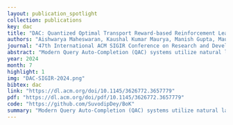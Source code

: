```yaml
---
layout: publication_spotlight
collection: publications
key: dac
title: "DAC: Quantized Optimal Transport Reward-based Reinforcement Learning Approach to Detoxify Query Auto-Completion"
authors: "Aishwarya Maheswaran, Kaushal Kumar Maurya, Manish Gupta, Maunendra Sankar Desarkar"
journal: "47th International ACM SIGIR Conference on Research and Development in Information Retrieval (SIGIR 2024)"
abstract: "Modern Query Auto-Completion (QAC) systems utilize natural language generation (NLG) using large language models (LLM) to achieve remarkable performance. However, these systems are prone to generating biased and toxic completions due to inherent learning biases. Existing detoxification approaches exhibit two key limitations: (1) They primarily focus on mitigating toxicity for grammatically well-formed long sentences but struggle to adapt to the QAC task, where queries are short and structurally different (include spelling errors, do not follow grammatical rules and have relatively flexible word order). (2) These approaches often view detoxification through a binary lens where all text labeled as toxic is undesirable and non-toxic is considered desirable. To address these limitations, we propose DAC, an intuitive and efficient reinforcement learning-based model to detoxify QAC. With DAC, we introduce an additional perspective of considering the third query class of addressable toxicity. These queries can encompass implicit toxicity, subjective toxicity, or non-toxic queries containing toxic words. We incorporate this three-class query behavior perspective into the proposed model through quantized optimal transport to learn distinctions and generate truly non-toxic completions. We evaluate toxicity levels in the generated completions by DAC across two real-world QAC datasets (Bing and AOL) using two classifiers: a publicly available generic classifier (Detoxify) and a search query-specific classifier, which we develop (TClassify). we find that DAC consistently outperforms all existing baselines on the Bing dataset and achieves competitive performance on the AOL dataset for query detoxification. % providing high quality and low toxicity. We make the code and models publicly available."
year: 2024
month: 7
highlight: 1
img: "DAC-SIGIR-2024.png"
bibtex: dac
link: "https://dl.acm.org/doi/10.1145/3626772.3657779"
pdf: "https://dl.acm.org/doi/pdf/10.1145/3626772.3657779"
code: "https://github.com/SuvodipDey/BoK"
summary: "Modern Query Auto-Completion (QAC) systems utilize natural language generation (NLG) using large language models (LLM) to achieve remarkable performance. However, these systems are prone to generating biased and toxic completions due to inherent learning biases. Existing detoxification approaches exhibit two key limitations: (1) They primarily focus on mitigating toxicity for grammatically well-formed long sentences but struggle to adapt to the QAC task, where queries are short and structurally different (include spelling errors, do not follow grammatical rules and have relatively flexible word order). (2) These approaches often view detoxification through a binary lens where all text labeled as toxic is undesirable and non-toxic is considered desirable. To address these limitations, we propose DAC, an intuitive and efficient reinforcement learning-based model to detoxify QAC. With DAC, we introduce an additional perspective of considering the third query class of addressable toxicity. These queries can encompass implicit toxicity, subjective toxicity, or non-toxic queries containing toxic words. We incorporate this three-class query behavior perspective into the proposed model through quantized optimal transport to learn distinctions and generate truly non-toxic completions. We evaluate toxicity levels in the generated completions by DAC across two real-world QAC datasets (Bing and AOL) using two classifiers: a publicly available generic classifier (Detoxify) and a search query-specific classifier, which we develop (TClassify). we find that DAC consistently outperforms all existing baselines on the Bing dataset and achieves competitive performance on the AOL dataset for query detoxification. % providing high quality and low toxicity. We make the code and models publicly available."
---
```

